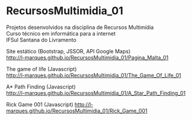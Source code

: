 # RecursosMultimidia_01
Projetos desenvolvidos na disciplina de Recursos Multimídia  
Curso técnico em informática para a internet  
IFSul Santana do Livramento  

Site estático (Bootstrap, JSSOR, API Google Maps)  
http://l-marques.github.io/RecursosMultimidia_01/Pagina_Malta_01

The game of life (Javascript)  
http://l-marques.github.io/RecursosMultimidia_01/The_Game_Of_Life_01

A* Path Finding (Javascript)  
http://l-marques.github.io/RecursosMultimidia_01/A_Star_Path_Finding_01

Rick Game 001 (Javascript)
http://l-marques.github.io/RecursosMultimidia_01/Rick_Game_001
